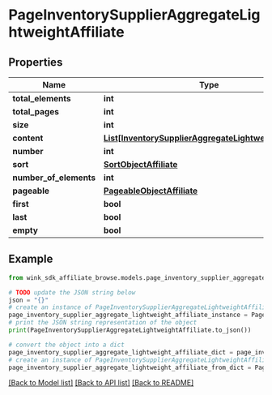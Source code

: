 # PageInventorySupplierAggregateLightweightAffiliate


## Properties

Name | Type | Description | Notes
------------ | ------------- | ------------- | -------------
**total_elements** | **int** |  | [optional] 
**total_pages** | **int** |  | [optional] 
**size** | **int** |  | [optional] 
**content** | [**List[InventorySupplierAggregateLightweightAffiliate]**](InventorySupplierAggregateLightweightAffiliate.md) |  | [optional] 
**number** | **int** |  | [optional] 
**sort** | [**SortObjectAffiliate**](SortObjectAffiliate.md) |  | [optional] 
**number_of_elements** | **int** |  | [optional] 
**pageable** | [**PageableObjectAffiliate**](PageableObjectAffiliate.md) |  | [optional] 
**first** | **bool** |  | [optional] 
**last** | **bool** |  | [optional] 
**empty** | **bool** |  | [optional] 

## Example

```python
from wink_sdk_affiliate_browse.models.page_inventory_supplier_aggregate_lightweight_affiliate import PageInventorySupplierAggregateLightweightAffiliate

# TODO update the JSON string below
json = "{}"
# create an instance of PageInventorySupplierAggregateLightweightAffiliate from a JSON string
page_inventory_supplier_aggregate_lightweight_affiliate_instance = PageInventorySupplierAggregateLightweightAffiliate.from_json(json)
# print the JSON string representation of the object
print(PageInventorySupplierAggregateLightweightAffiliate.to_json())

# convert the object into a dict
page_inventory_supplier_aggregate_lightweight_affiliate_dict = page_inventory_supplier_aggregate_lightweight_affiliate_instance.to_dict()
# create an instance of PageInventorySupplierAggregateLightweightAffiliate from a dict
page_inventory_supplier_aggregate_lightweight_affiliate_from_dict = PageInventorySupplierAggregateLightweightAffiliate.from_dict(page_inventory_supplier_aggregate_lightweight_affiliate_dict)
```
[[Back to Model list]](../README.md#documentation-for-models) [[Back to API list]](../README.md#documentation-for-api-endpoints) [[Back to README]](../README.md)



